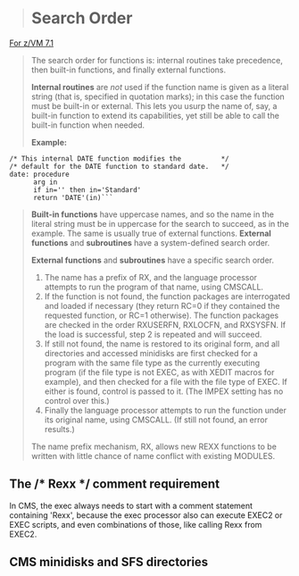 ># Search Order

[For z/VM 7.1](https://www.ibm.com/docs/en/zvm/7.1?topic=subroutines-search-order)

>
>The search order for functions is: internal routines take precedence, then built-in functions, and finally external functions.
>
>**Internal routines** are _not_ used if the function name is given as a literal string (that is, specified in quotation marks); in this case the function must be built-in or external. This lets you usurp the name of, say, a built-in function to extend its capabilities, yet still be able to call the built-in function when needed.
>
>**Example:**

    /* This internal DATE function modifies the          */
    /* default for the DATE function to standard date.   */
    date: procedure
          arg in
          if in='' then in='Standard'
          return 'DATE'(in)```
>
>**Built-in functions** have uppercase names, and so the name in the literal string must be in uppercase for the search to succeed, as in the example. The same is usually true of external functions.
>**External functions** and **subroutines** have a system-defined search order.
>
>**External functions** and **subroutines** have a specific search order.
>
>1. The name has a prefix of RX, and the language processor attempts to run the program of that name, using CMSCALL.
>2. If the function is not found, the function packages are interrogated and loaded if necessary (they return RC=0 if they contained the requested function, or RC=1 otherwise). The function packages are checked in the order RXUSERFN, RXLOCFN, and RXSYSFN. If the load is successful, step 2 is repeated and will succeed.
>3. If still not found, the name is restored to its original form, and all directories and accessed minidisks are first checked for a program with the same file type as the currently executing program (if the file type is not EXEC, as with XEDIT macros for example), and then checked for a file with the file type of EXEC. If either is found, control is passed to it. (The IMPEX setting has no control over this.)
>4. Finally the language processor attempts to run the function under its original name, using CMSCALL. (If still not found, an error results.)
>
>The name prefix mechanism, RX, allows new REXX functions to be written with little chance of name conflict with existing MODULES.

## The /* Rexx */ comment requirement
In CMS, the exec always needs to start with a comment statement containing 'Rexx', because the exec processor also can execute EXEC2 or EXEC scripts, and even combinations of those, like calling Rexx from EXEC2.

## CMS minidisks and SFS directories
